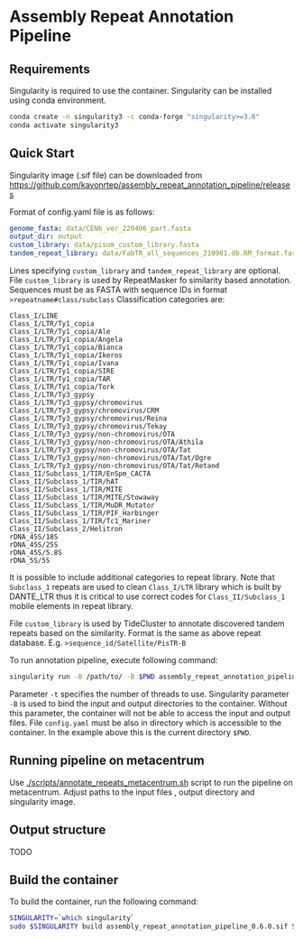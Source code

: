 # Assembly Repeat Annotation Pipeline


## Requirements 
Singularity is required to use the container. Singularity can be installed using conda environment. 

```bash
conda create -n singularity3 -c conda-forge "singularity>=3.6"
conda activate singularity3
```

## Quick Start
Singularity image (.sif file) can be downloaded from https://github.com/kavonrtep/assembly_repeat_annotation_pipeline/releases

Format of config.yaml file is as follows:

```yaml
genome_fasta: data/CEN6_ver_220406_part.fasta
output_dir: output
custom_library: data/pisum_custom_library.fasta
tandem_repeat_library: data/FabTR_all_sequences_210901.db.RM_format.fasta
```

Lines specifying `custom_library` and `tandem_repeat_library` are optional. File `custom_library` is 
used by RepeatMasker fo similarity based annotation. Sequences must be as FASTA with 
sequence IDs in format `>repeatname#class/subclass`
Classification categories are: 

```text
Class_I/LINE
Class_I/LTR/Ty1_copia
Class_I/LTR/Ty1_copia/Ale
Class_I/LTR/Ty1_copia/Angela
Class_I/LTR/Ty1_copia/Bianca
Class_I/LTR/Ty1_copia/Ikeros
Class_I/LTR/Ty1_copia/Ivana
Class_I/LTR/Ty1_copia/SIRE
Class_I/LTR/Ty1_copia/TAR
Class_I/LTR/Ty1_copia/Tork
Class_I/LTR/Ty3_gypsy
Class_I/LTR/Ty3_gypsy/chromovirus
Class_I/LTR/Ty3_gypsy/chromovirus/CRM
Class_I/LTR/Ty3_gypsy/chromovirus/Reina
Class_I/LTR/Ty3_gypsy/chromovirus/Tekay
Class_I/LTR/Ty3_gypsy/non-chromovirus/OTA
Class_I/LTR/Ty3_gypsy/non-chromovirus/OTA/Athila
Class_I/LTR/Ty3_gypsy/non-chromovirus/OTA/Tat
Class_I/LTR/Ty3_gypsy/non-chromovirus/OTA/Tat/Ogre
Class_I/LTR/Ty3_gypsy/non-chromovirus/OTA/Tat/Retand
Class_II/Subclass_1/TIR/EnSpm_CACTA
Class_II/Subclass_1/TIR/hAT
Class_II/Subclass_1/TIR/MITE
Class_II/Subclass_1/TIR/MITE/Stowaway
Class_II/Subclass_1/TIR/MuDR_Mutator
Class_II/Subclass_1/TIR/PIF_Harbinger
Class_II/Subclass_1/TIR/Tc1_Mariner
Class_II/Subclass_2/Helitron
rDNA_45S/18S
rDNA_45S/25S
rDNA_45S/5.8S
rDNA_5S/5S
```
It is possible to include additional categories to repeat library. Note that `Subclass_1` repeats are used to clean `Class_I/LTR` library which is built by DANTE_LTR thus it is critical to use correct codes for `Class_II/Subclass_1` mobile elements in repeat library.

File `custom_library` is used by TideCluster to annotate discovered tandem repeats based
on the similarity. Format is the same as above repeat database. E.g. 
`>sequence_id/Satellite/PisTR-B`

To run annotation pipeline, execute following command:

```bash
singularity run -B /path/to/ -B $PWD assembly_repeat_annotation_pipeline.sif -c config.yaml -t 20
```
Parameter `-t` specifies the number of threads to use. Singularity parameter `-B` is used to bind the input and output directories to the container. Without this parameter, the container will not be able to access the input and output files. File `config.yaml` must be also in directory which is accessible to the container. In the example above this is the current directory `$PWD`. 


## Running pipeline on metacentrum
Use [./scripts/annotate_repeats_metacentrum.sh](./scripts/annotate_repeats_metacentrum.sh) script to run the pipeline on metacentrum. Adjust paths to the input files , output directory and singularity image. 

 

 



## Output structure
TODO

## Build the container

To build the container, run the following command:

```bash
SINGULARITY=`which singularity`
sudo $SINGULARITY build assembly_repeat_annotation_pipeline_0.6.0.sif Singularity
```

